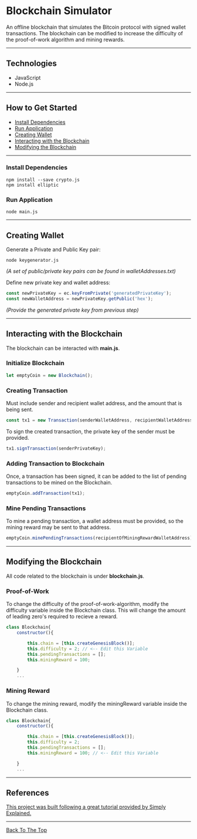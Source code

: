 # Blockchain Simulator

An offline blockchain that simulates the Bitcoin protocol with signed wallet transactions. The blockchain can be modified to increase the difficulty of the proof-of-work algorithm and mining rewards.


---

## Technologies

- JavaScript
- Node.js

---

## How to Get Started


- [Install Dependencies](#install-dependencies)
- [Run Application](#run-application)
- [Creating Wallet](#creating-wallet)
- [Interacting with the Blockchain](#interacting-with-the-blockchain)
- [Modifying the Blockchain](#modifying-the-blockchain)


---

### Install Dependencies

```
npm install --save crypto.js
npm install elliptic
```
### Run Application

```
node main.js
```
---

## Creating Wallet
Generate a Private and Public Key pair:
```
node keygenerator.js
```
*(A set of public/private key pairs can be found in walletAddresses.txt)*

Define new private key and wallet address:
```javascript
const newPrivateKey = ec.keyFromPrivate('generatedPrivateKey');
const newWalletAddress = newPrivateKey.getPublic('hex');
```
*(Provide the generated private key from previous step)*

---

## Interacting with the Blockchain
The blockchain can be interacted with **main.js**.

### Initialize Blockchain
```javascript
let emptyCoin = new Blockchain();
```
### Creating Transaction
Must include sender and recipient wallet address, and the amount that is being sent.
```javascript
const tx1 = new Transaction(senderWalletAddress, recipientWalletAddress, amountToBeSent);
```
To sign the created transaction, the private key of the sender must be provided.
```javascript
tx1.signTransaction(senderPrivateKey);
```
### Adding Transaction to Blockchain
Once, a transaction has been signed, it can be added to the list of pending transactions to be mined on the Blockchain.
```javascript
emptyCoin.addTransaction(tx1);
```
### Mine Pending Transactions
To mine a pending transaction, a wallet address must be provided, so the mining reward may be sent to that address.
```javascript
emptyCoin.minePendingTransactions(recipientOfMiningRewardWalletAddress);
```
---
## Modifying the Blockchain
All code related to the blockchain is under **blockchain.js**.
### Proof-of-Work
To change the difficulty of the proof-of-work-algorithm, modify the difficulty variable inside the Blockchain class. This will change the amount of leading zero's required to recieve a reward.
```javascript
class Blockchain{
    constructor(){

        this.chain = [this.createGenesisBlock()];
        this.difficulty = 2; // <-- Edit this Variable
        this.pendingTransactions = [];
        this.miningReward = 100;

    }
    ...
```
### Mining Reward
To change the mining reward, modify the miningReward variable inside the Blockchain class.
```javascript
class Blockchain{
    constructor(){

        this.chain = [this.createGenesisBlock()];
        this.difficulty = 2;
        this.pendingTransactions = [];
        this.miningReward = 100; // <-- Edit this Variable

    }
    ...
```

---

## References

[This project was built following a great tutorial provided by Simply Explained.](https://www.youtube.com/playlist?list=PLzvRQMJ9HDiTqZmbtFisdXFxul5k0F-Q4)

---
[Back To The Top](#blockchain-simulator)
